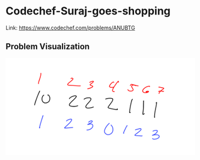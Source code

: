 # Codechef-Suraj-goes-shopping
Link: https://www.codechef.com/problems/ANUBTG
## Problem Visualization
![](vis.png)
